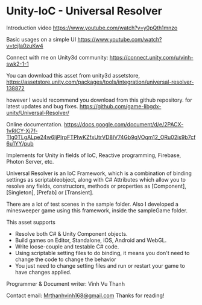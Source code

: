 # Unity-IoC - Universal Resolver

Introduction video
https://www.youtube.com/watch?v=y0pQth1mnzo

Basic usages on a simple UI
https://www.youtube.com/watch?v=tcjIa0zuKw4

Connect with me on Unity3d community: https://connect.unity.com/u/vinh-swk2-1-1

You can download this asset from unity3d assetstore, 
https://assetstore.unity.com/packages/tools/integration/universal-resolver-138872

however I would recommend you download from this github repository. for latest updates and bug fixes.
https://github.com/game-libgdx-unity/Universal-Resolver/

Online documentation.
https://docs.google.com/document/d/e/2PACX-1vRICY-Xj7f-Tlg0TLgALpe24w6IjPIrpFTPIwKZfxUtrVD8IV74Gb9qVOqm12_ORu02is9b7cf6u1YY/pub

Implements for Unity in fields of IoC, Reactive programming, Firebase, Photon Server, etc.

Universal Resolver is an IoC Framework, which is a combination of binding settings as scriptableobject, along with C# Attributes which allow you to resolve any fields, constructors, methods or properties as [Component], [Singleton], [Prefab] or [Transient]. 

There are a lot of test scenes in the sample folder. Also I developed a minesweeper game using this framework, inside the sampleGame folder.

This asset supports

- Resolve both C# & Unity Component objects.
- Build games on Editor, Standalone, iOS, Android and WebGL.
- Write loose-couple and testable C# code.
- Using scriptable setting files to do binding, it means you don't need to change the code to change the behavior
- You just need to change setting files and run or restart your game to have changes applied.

Programmer & Document writer: Vinh Vu Thanh

Contact email: Mrthanhvinh168@gmail.com
Thanks for reading!
